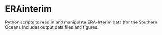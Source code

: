 # ERAinterim
Python scripts to read in and manipulate ERA-Interim data (for the Southern Ocean). Includes output data files and figures.
